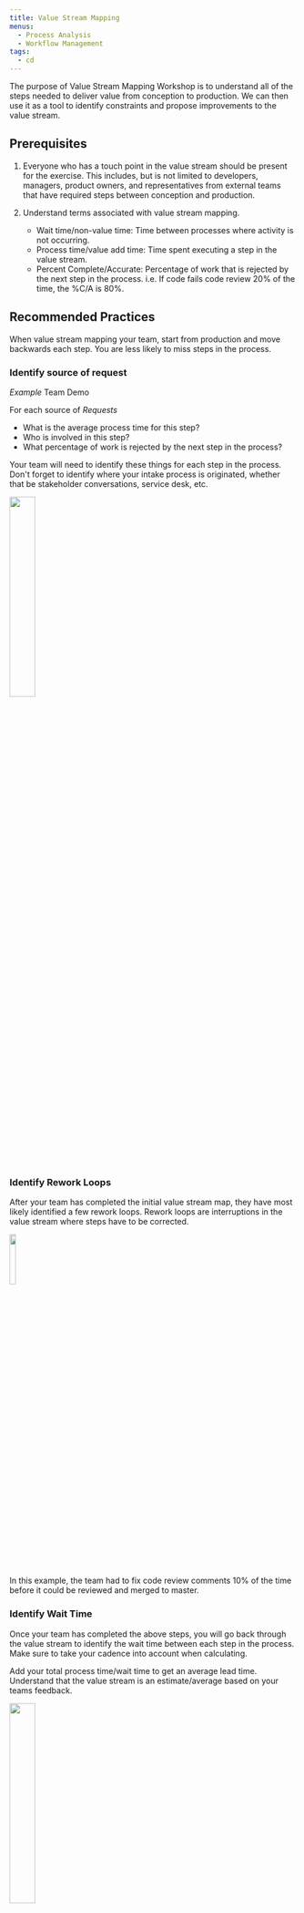 ```yaml
---
title: Value Stream Mapping
menus:
  - Process Analysis
  - Workflow Management
tags:
  - cd
---
```


The purpose of Value Stream Mapping Workshop is to understand all of the steps needed to
deliver value from conception to production. We can then use it as a tool to
identify constraints and propose improvements to the value stream.

## Prerequisites

1. Everyone who has a touch point in the value stream should be present for the exercise. This includes, but is not
   limited to developers, managers, product owners, and representatives from external teams that have required steps
   between conception and production.

2. Understand terms associated with value stream mapping.
   - Wait time/non-value time: Time between processes where activity is not occurring.
   - Process time/value add time: Time spent executing a step in the value stream.
   - Percent Complete/Accurate: Percentage of work that is rejected by the next step in the process. i.e. If code fails
     code review 20% of the time, the %C/A is 80%.

## Recommended Practices

When value stream mapping your team, start from production and move backwards each step. You are less likely to miss
steps in the process.

### Identify source of request

_Example_ Team Demo

For each source of _Requests_

- What is the average process time for this step?
- Who is involved in this step?
- What percentage of work is rejected by the next step in the process?

Your team will need to identify these things for each step in the process. Don't forget to identify where your intake
process is originated, whether that be stakeholder conversations, service desk, etc.

<img src="../images/process-step.png" width="30%">

### Identify Rework Loops

After your team has completed the initial value stream map, they have most likely identified a few rework loops. Rework
loops are interruptions in the value stream where steps have to be corrected.

<img src="../images/rework-loop.png" width="15%">

In this example, the team had to fix code review comments 10% of the time before it could be reviewed and merged to
master.

### Identify Wait Time

Once your team has completed the above steps, you will go back through the value stream to identify the wait time
between each step in the process. Make sure to take your cadence into account when calculating.

Add your total process time/wait time to get an average lead time. Understand that the value stream is an
estimate/average based on your teams feedback.

<img src="../images/wait-time.png" width="30%">

## Outcomes

- Process time/wait time of your flow.
- Visual representation of the value stream(s) of the team.
- Possible constraints to your flow based on process time/wait time, rework loops, and percent complete/accurate. You
  can present these on your VSM as kaizen bursts.

<a href="../images/value-stream-map.png" target="_blank">
  <img src="../images/value-stream-map.png" width="100%">
</a>

## Tips

- Review and maintain value stream map to show wins associated to your team's improvement plan.
- Take into account all potential flows for team processes, and value stream those as well.

## Value

As a team, we want to understand how to value stream map our team processes, so that we may understand our constraints
to delivery and identify ways to improve.

## Acceptance Criteria

- Value stream all things associated to delivering value.
- Create action items of improvement from exercise.

## References

The DevOps Dojo is happy to help value stream map your team. You can request a consultation [HERE](https://jira.walmart.com/servicedesk/customer/portal/3505)

- [Value Stream Mapping Guide](https://creately.com/blog/diagrams/value-stream-mapping-guide/)
- [Value Stream Mapping: How to Visualize Work and Align Leadership for Organizational Transformation](https://learning.oreilly.com/library/view/value-stream-mapping/9780071828918/)
- [Mapping the Improvement Roadmap](https://www.linkedin.com/learning/devops-foundations-transforming-the-enterprise/what-is-a-value-stream-map-vsm):
  8 minutes

{% include playbooks-footer.html %}
